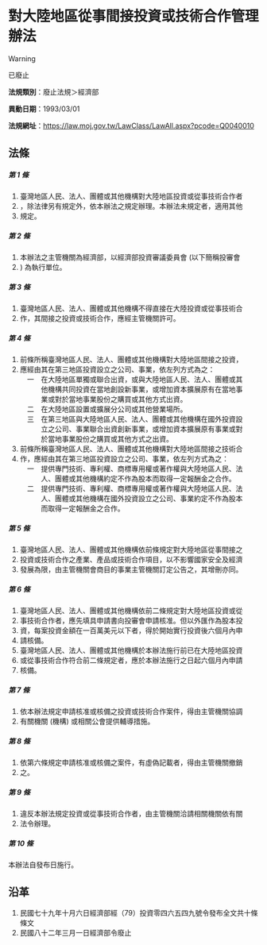 # 對大陸地區從事間接投資或技術合作管理辦法
> [!WARNING]
> 已廢止

**法規類別**：廢止法規＞經濟部

**異動日期**：1993/03/01  

**法規網址**：https://law.moj.gov.tw/LawClass/LawAll.aspx?pcode=Q0040010



## 法條
##### 第 1 條
1. 臺灣地區人民、法人、團體或其他機構對大陸地區投資或從事技術合作者
1. ，除法律另有規定外，依本辦法之規定辦理。本辦法未規定者，適用其他
1. 規定。

##### 第 2 條
1. 本辦法之主管機關為經濟部，以經濟部投資審議委員會 (以下簡稱投審會
1. ) 為執行單位。

##### 第 3 條
1. 臺灣地區人民、法人、團體或其他機構不得直接在大陸投資或從事技術合
1. 作，其間接之投資或技術合作，應經主管機關許可。

##### 第 4 條
1. 前條所稱臺灣地區人民、法人、團體或其他機構對大陸地區間接之投資，
1. 應經由其在第三地區投資設立之公司、事業，依左列方式為之：  
　一　在大陸地區單獨或聯合出資，或與大陸地區人民、法人、團體或其  
　　　他機構共同投資在當地創設新事業，或增加資本擴展原有在當地事  
　　　業或對於當地事業股份之購買或其他方式出資。  
　二　在大陸地區設置或擴展分公司或其他營業場所。  
　三　在第三地區與大陸地區人民、法人、團體或其他機構在國外投資設  
　　　立之公司、事業聯合出資創新事業，或增加資本擴展原有事業或對  
　　　於當地事業股份之購買或其他方式之出資。
1. 前條所稱臺灣地區人民、法人、團體或其他機構對大陸地區間接之技術合
1. 作，應經由其在第三地區投資設立之公司、事業，依左列方式為之：  
　一　提供專門技術、專利權、商標專用權或著作權與大陸地區人民、法  
　　　人、團體或其他機構約定不作為股本而取得一定報酬金之合作。  
　二　提供專門技術、專利權、商標專用權或著作權與大陸地區人民、法  
　　　人、團體或其他機構在國外投資設立之公司、事業約定不作為股本  
　　　而取得一定報酬金之合作。

##### 第 5 條
1. 臺灣地區人民、法人、團體或其他機構依前條規定對大陸地區從事間接之
1. 投資或技術合作之產業、產品或技術合作項目，以不影響國家安全及經濟
1. 發展為限，由主管機關會商目的事業主管機關訂定公告之，其增刪亦同。

##### 第 6 條
1. 臺灣地區人民、法人、團體或其他機構依前二條規定對大陸地區投資或從
1. 事技術合作者，應先填具申請書向投審會申請核准。但以外匯作為股本投
1. 資，每案投資金額在一百萬美元以下者，得於開始實行投資後六個月內申
1. 請核備。
1. 臺灣地區人民、法人、團體或其他機構於本辦法施行前已在大陸地區投資
1. 或從事技術合作符合前二條規定者，應於本辦法施行之日起六個月內申請
1. 核備。

##### 第 7 條
1. 依本辦法規定申請核准或核備之投資或技術合作案件，得由主管機關協調
1. 有關機關 (機構) 或相關公會提供輔導措施。

##### 第 8 條
1. 依第六條規定申請核准或核備之案件，有虛偽記載者，得由主管機關撤銷
1. 之。

##### 第 9 條
1. 違反本辦法規定投資或從事技術合作者，由主管機關洽請相關機關依有關
1. 法令辦理。

##### 第 10 條
本辦法自發布日施行。

## 沿革
1. 民國七十九年十月六日經濟部經（79）投資零四六五四九號令發布全文共十條條文                                                      
1. 民國八十二年三月一日經濟部令廢止
